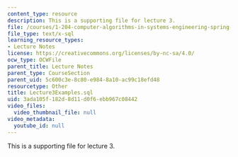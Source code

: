 ```yaml
---
content_type: resource
description: This is a supporting file for lecture 3.
file: /courses/1-204-computer-algorithms-in-systems-engineering-spring-2010/3ada105f182d8d11d0f6ebb967c08442_Lecture3Examples.sql
file_type: text/x-sql
learning_resource_types:
- Lecture Notes
license: https://creativecommons.org/licenses/by-nc-sa/4.0/
ocw_type: OCWFile
parent_title: Lecture Notes
parent_type: CourseSection
parent_uid: 5c600c3e-8c80-e984-8a10-ac99c18efd48
resourcetype: Other
title: Lecture3Examples.sql
uid: 3ada105f-182d-8d11-d0f6-ebb967c08442
video_files:
  video_thumbnail_file: null
video_metadata:
  youtube_id: null
---
```

This is a supporting file for lecture 3.